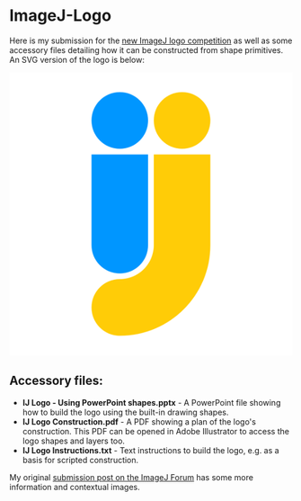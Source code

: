 # ImageJ-Logo
Here is my submission for the [new ImageJ logo competition](http://forum.imagej.net/t/vote-for-the-new-imagej-logo/8895) as well as some accessory files detailing how it can be constructed from shape primitives. An SVG version of the logo is below:

![ImageJ New Logo Submission](https://github.com/quokka79/ImageJ-Logo/blob/master/IJ_logo_quokka79.svg "ImageJ - New Logo Submission")

## Accessory files:
* **IJ Logo - Using PowerPoint shapes.pptx** - A PowerPoint file showing how to build the logo using the built-in drawing shapes.
* **IJ Logo Construction.pdf** - A PDF showing a plan of the logo's construction. This PDF can be opened in Adobe Illustrator to access the logo shapes and layers too.
* **IJ Logo Instructions.txt** - Text instructions to build the logo, e.g. as a basis for scripted construction.

My original [submission post on the ImageJ Forum](http://forum.imagej.net/t/contest-new-imagej-logo/8485/22) has some more information and contextual images.
